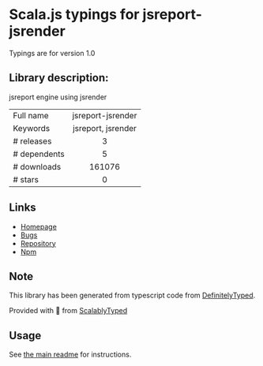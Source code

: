 
# Scala.js typings for jsreport-jsrender

Typings are for version 1.0

## Library description:
jsreport engine using jsrender

|                    |                 |
| ------------------ | :-------------: |
| Full name          | jsreport-jsrender |
| Keywords           | jsreport, jsrender |
| # releases         | 3 |
| # dependents       | 5 |
| # downloads        | 161076 |
| # stars            | 0 |

## Links
- [Homepage](https://github.com/jsreport/jsreport-jsrender)
- [Bugs](https://github.com/jsreport/jsreport-jsrender/issues)
- [Repository](https://github.com/jsreport/jsreport-jsrender)
- [Npm](https://www.npmjs.com/package/jsreport-jsrender)
    


## Note
This library has been generated from typescript code from [DefinitelyTyped](https://definitelytyped.org).

Provided with :purple_heart: from [ScalablyTyped](https://github.com/oyvindberg/ScalablyTyped)

## Usage
See [the main readme](../../readme.md) for instructions.


